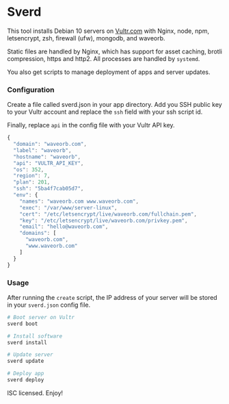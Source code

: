 # Sverd
This tool installs Debian 10 servers on [Vultr.com](https://vultr.com) with Nginx, node, npm, letsencrypt, zsh, firewall (ufw), mongodb, and waveorb.

Static files are handled by Nginx, which has support for asset caching, brotli compression, https and http2. All processes are handled by `systemd`.

You also get scripts to manage deployment of apps and server updates.

### Configuration
Create a file called sverd.json in your app directory. Add you SSH public key to your Vultr account and replace the `ssh` field with your ssh script id.

Finally, replace `api` in the config file with your Vultr API key.
```javascript
{
  "domain": "waveorb.com",
  "label": "waveorb",
  "hostname": "waveorb",
  "api": "VULTR_API_KEY",
  "os": 352,
  "region": 7,
  "plan": 201,
  "ssh": "5ba4f7cab05d7",
  "env": {
    "names": "waveorb.com www.waveorb.com",
    "exec": "/var/www/server-linux",
    "cert": "/etc/letsencrypt/live/waveorb.com/fullchain.pem",
    "key": "/etc/letsencrypt/live/waveorb.com/privkey.pem",
    "email": "hello@waveorb.com",
    "domains": [
      "waveorb.com",
      "www.waveorb.com"
    ]
  }
}
```

### Usage
After running the `create` script, the IP address of your server will be stored in your `sverd.json` config file.
```bash
# Boot server on Vultr
sverd boot

# Install software
sverd install

# Update server
sverd update

# Deploy app
sverd deploy
```

ISC licensed. Enjoy!